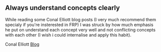 
## Always understand concepts clearly

While reading some Conal Elliott blog posts (I very much recommend them specialy if you're insterested in FRP)
I was struck by how much emphasis he put on understand each concept very well and not conflicting concepts 
with each other (I wish i could internalise and apply this habit).

Conal Elliott [Blog](http://conal.net/blog) 


